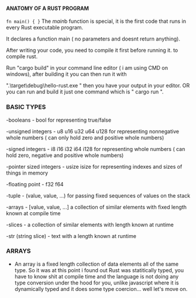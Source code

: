    
#### ANATOMY OF A RUST PROGRAM

``
fn main() {
}
``
The *main*b function is special, it is the first code that runs in every Rust executable program.

It declares a function main ( no parameters and doesnt return anything).

After writing your code, you need to compile it first before running it. to compile rust.

Run "cargo build" in your command line editor ( i am using CMD on windows), after building it you can then run it with

".\target\debug\hello-rust.exe " then you have your output in your editor. OR you can run and build it just one command which is " cargo  run ".

###   BASIC TYPES

   -booleans - bool for representing true/false
   
   -unsigned integers - u8 u16 u32 u64 u128 for representing nonnegative whole numbers ( can only hold zero and positive whole numbers)
   
   -signed integers - i8 i16 i32 i64 i128 for representing whole numbers ( can hold zero, negative and positive whole numbers)
   
   -pointer sized integers - usize isize for representing indexes and sizes of things in memory
   
   -floating point - f32 f64
   
   -tuple - (value, value, ...) for passing fixed sequences of values on the stack
   
   -arrays - [value, value, ...] a collection of similar elements with fixed length known at compile time
   
   -slices - a collection of similar elements with length known at runtime
   
   -str (string slice) - text with a length known at runtime
   
   ### ARRAYS
   
   - An array is a fixed length collection of data elements all of the same type. So it was at this point i found out Rust was statitically typed, 
   you have to know shit at compile time and the language is not doing any type conversion under the hood for you, 
   unlike javascript where it is dynamically typed and it does some type coercion... well let's move on.
